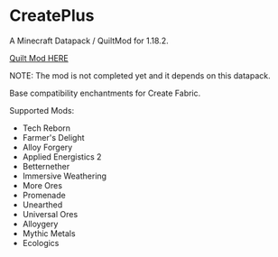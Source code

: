 # CreatePlus
A Minecraft Datapack / QuiltMod for 1.18.2.

[Quilt Mod HERE](https://github.com/JieningYu/createplus-mod)

NOTE: The mod is not completed yet and it depends on this datapack.

Base compatibility enchantments for Create Fabric.

Supported Mods:
- Tech Reborn
- Farmer's Delight
- Alloy Forgery
- Applied Energistics 2
- Betternether
- Immersive Weathering
- More Ores
- Promenade
- Unearthed
- Universal Ores
- Alloygery
- Mythic Metals
- Ecologics